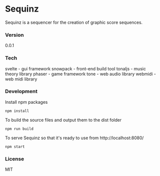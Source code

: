 Sequinz
=========

Sequinz is a sequencer for the creation of graphic score sequences.

### Version
0.0.1

### Tech
svelte - gui framework
snowpack - front-end build tool
tonaljs - music theory library
phaser - game framework
tone - web audio library
webmidi - web midi library

### Development
Install npm packages
```
npm install
```

To build the source files and output them to the dist folder
```
npm run build
```

To serve Sequinz so that it's ready to use from http://localhost:8080/
```
npm start
```
### License
MIT

